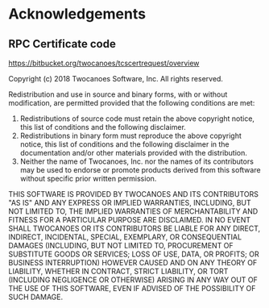 #  Acknowledgements

## RPC Certificate code

https://bitbucket.org/twocanoes/tcscertrequest/overview

Copyright (c) 2018 Twocanoes Software, Inc. All rights reserved.

Redistribution and use in source and binary forms, with or without
modification, are permitted provided that the following conditions
are met:

1.  Redistributions of source code must retain the above copyright
notice, this list of conditions and the following disclaimer.
2.  Redistributions in binary form must reproduce the above copyright
notice, this list of conditions and the following disclaimer in the
documentation and/or other materials provided with the distribution.
3.  Neither the name of Twocanoes, Inc. nor the names of its
contributors may be used to endorse or promote products derived from
this software without specific prior written permission.

THIS SOFTWARE IS PROVIDED BY TWOCANOES AND ITS CONTRIBUTORS "AS IS" AND ANY
EXPRESS OR IMPLIED WARRANTIES, INCLUDING, BUT NOT LIMITED TO, THE IMPLIED
WARRANTIES OF MERCHANTABILITY AND FITNESS FOR A PARTICULAR PURPOSE ARE
DISCLAIMED. IN NO EVENT SHALL TWOCANOES OR ITS CONTRIBUTORS BE LIABLE FOR ANY
DIRECT, INDIRECT, INCIDENTAL, SPECIAL, EXEMPLARY, OR CONSEQUENTIAL DAMAGES
(INCLUDING, BUT NOT LIMITED TO, PROCUREMENT OF SUBSTITUTE GOODS OR SERVICES;
LOSS OF USE, DATA, OR PROFITS; OR BUSINESS INTERRUPTION) HOWEVER CAUSED AND
ON ANY THEORY OF LIABILITY, WHETHER IN CONTRACT, STRICT LIABILITY, OR TORT
(INCLUDING NEGLIGENCE OR OTHERWISE) ARISING IN ANY WAY OUT OF THE USE OF
THIS SOFTWARE, EVEN IF ADVISED OF THE POSSIBILITY OF SUCH DAMAGE.

